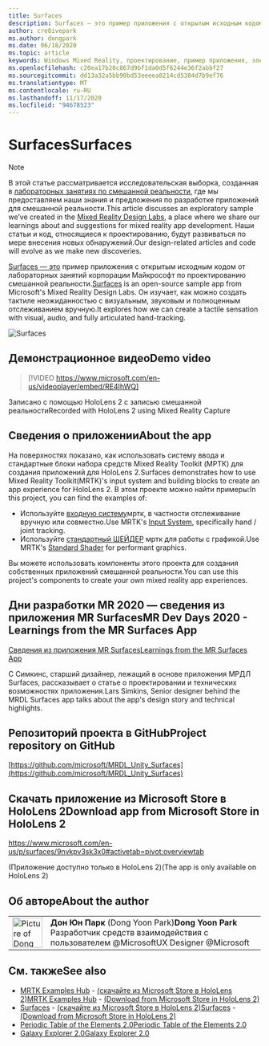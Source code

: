 ```yaml
---
title: Surfaces
description: Surfaces — это пример приложения с открытым исходным кодом от лабораторных занятий корпорации Майкрософт по проектированию смешанной реальности. Он изучает, как можно создать тактиле неожиданностью с визуальным, звуковым и полноценным отслеживанием вручную.
author: cre8ivepark
ms.author: dongpark
ms.date: 06/18/2020
ms.topic: article
keywords: Windows Mixed Reality, проектирование, пример приложения, элементы управления, МРТК, набор средств для смешанной реальности, Unity, примеры приложений, примеры приложений, Открытый исходный код, Microsoft Store, HoloLens, гарнитура смешанной реальности, гарнитура Windows Mixed Reality, гарнитура виртуальной реальности
ms.openlocfilehash: c20ea17b20c867d9bf1da0d5f6244e36f2abbf27
ms.sourcegitcommit: dd13a32a5bb90bd53eeeea8214cd5384d7b9ef76
ms.translationtype: MT
ms.contentlocale: ru-RU
ms.lasthandoff: 11/17/2020
ms.locfileid: "94678523"
---
```

# <a name="surfaces"></a><span data-ttu-id="dbbbf-105">Surfaces</span><span class="sxs-lookup"><span data-stu-id="dbbbf-105">Surfaces</span></span>

>[!NOTE]
><span data-ttu-id="dbbbf-106">В этой статье рассматривается исследовательская выборка, созданная в [лабораторных занятиях по смешанной реальности](https://github.com/Microsoft/MRDesignLabs_Unity), где мы предоставляем наши знания и предложения по разработке приложений для смешанной реальности.</span><span class="sxs-lookup"><span data-stu-id="dbbbf-106">This article discusses an exploratory sample we’ve created in the [Mixed Reality Design Labs](https://github.com/Microsoft/MRDesignLabs_Unity), a place where we share our learnings about and suggestions for mixed reality app development.</span></span> <span data-ttu-id="dbbbf-107">Наши статьи и код, относящиеся к проектированию, будут развиваться по мере внесения новых обнаружений.</span><span class="sxs-lookup"><span data-stu-id="dbbbf-107">Our design-related articles and code will evolve as we make new discoveries.</span></span>

<span data-ttu-id="dbbbf-108">[Surfaces — это](https://github.com/microsoft/MRDL_Unity_Surfaces)  пример приложения с открытым исходным кодом от лабораторных занятий корпорации Майкрософт по проектированию смешанной реальности.</span><span class="sxs-lookup"><span data-stu-id="dbbbf-108">[Surfaces](https://github.com/microsoft/MRDL_Unity_Surfaces)  is an open-source sample app from Microsoft's Mixed Reality Design Labs.</span></span> <span data-ttu-id="dbbbf-109">Он изучает, как можно создать тактиле неожиданностью с визуальным, звуковым и полноценным отслеживанием вручную.</span><span class="sxs-lookup"><span data-stu-id="dbbbf-109">It explores how we can create a tactile sensation with visual, audio, and fully articulated hand-tracking.</span></span>

![Surfaces](images/MRDL_Surfaces_1.jpg)

## <a name="demo-video"></a><span data-ttu-id="dbbbf-111">Демонстрационное видео</span><span class="sxs-lookup"><span data-stu-id="dbbbf-111">Demo video</span></span> 
> [!VIDEO https://www.microsoft.com/en-us/videoplayer/embed/RE4IhWQ]

<span data-ttu-id="dbbbf-112">Записано с помощью HoloLens 2 с записью смешанной реальности</span><span class="sxs-lookup"><span data-stu-id="dbbbf-112">Recorded with HoloLens 2 using Mixed Reality Capture</span></span>

## <a name="about-the-app"></a><span data-ttu-id="dbbbf-113">Сведения о приложении</span><span class="sxs-lookup"><span data-stu-id="dbbbf-113">About the app</span></span>
<span data-ttu-id="dbbbf-114">На поверхностях показано, как использовать систему ввода и стандартные блоки набора средств Mixed Reality Toolkit (МРТК) для создания приложений для HoloLens 2.</span><span class="sxs-lookup"><span data-stu-id="dbbbf-114">Surfaces demonstrates how to use Mixed Reality Toolkit(MRTK)'s input system and building blocks to create an app experience for HoloLens 2.</span></span> <span data-ttu-id="dbbbf-115">В этом проекте можно найти примеры:</span><span class="sxs-lookup"><span data-stu-id="dbbbf-115">In this project, you can find the examples of:</span></span>
- <span data-ttu-id="dbbbf-116">Используйте [входную систему](https://microsoft.github.io/MixedRealityToolkit-Unity/Documentation/Input/Overview.html)мртк, в частности отслеживание вручную или совместно.</span><span class="sxs-lookup"><span data-stu-id="dbbbf-116">Use MRTK's [Input System](https://microsoft.github.io/MixedRealityToolkit-Unity/Documentation/Input/Overview.html), specifically hand / joint tracking.</span></span>
- <span data-ttu-id="dbbbf-117">Используйте [стандартный ШЕЙДЕР](https://microsoft.github.io/MixedRealityToolkit-Unity/Documentation/README_MRTKStandardShader.html) мртк для работы с графикой.</span><span class="sxs-lookup"><span data-stu-id="dbbbf-117">Use MRTK's [Standard Shader](https://microsoft.github.io/MixedRealityToolkit-Unity/Documentation/README_MRTKStandardShader.html) for performant graphics.</span></span>

<span data-ttu-id="dbbbf-118">Вы можете использовать компоненты этого проекта для создания собственных приложений смешанной реальности.</span><span class="sxs-lookup"><span data-stu-id="dbbbf-118">You can use this project's components to create your own mixed reality app experiences.</span></span>

## <a name="mr-dev-days-2020---learnings-from-the-mr-surfaces-app"></a><span data-ttu-id="dbbbf-119">Дни разработки MR 2020 — сведения из приложения MR Surfaces</span><span class="sxs-lookup"><span data-stu-id="dbbbf-119">MR Dev Days 2020 - Learnings from the MR Surfaces App</span></span>
[<span data-ttu-id="dbbbf-120">Сведения из приложения MR Surfaces</span><span class="sxs-lookup"><span data-stu-id="dbbbf-120">Learnings from the MR Surfaces App</span></span>](https://channel9.msdn.com/Shows/Docs-Mixed-Reality/Learnings-from-the-MR-Surfaces-App)

<span data-ttu-id="dbbbf-121">С Симкинс, старший дизайнер, лежащий в основе приложения МРДЛ Surfaces, рассказывает о статье о проектировании и технических возможностях приложения.</span><span class="sxs-lookup"><span data-stu-id="dbbbf-121">Lars Simkins, Senior designer behind the MRDL Surfaces app talks about the app's design story and technical highlights.</span></span>

## <a name="project-repository-on-github"></a><span data-ttu-id="dbbbf-122">Репозиторий проекта в GitHub</span><span class="sxs-lookup"><span data-stu-id="dbbbf-122">Project repository on GitHub</span></span>
[https://github.com/microsoft/MRDL_Unity_Surfaces](https://github.com/microsoft/MRDL_Unity_Surfaces)

## <a name="download-app-from-microsoft-store-in-hololens-2"></a><span data-ttu-id="dbbbf-123">Скачать приложение из Microsoft Store в HoloLens 2</span><span class="sxs-lookup"><span data-stu-id="dbbbf-123">Download app from Microsoft Store in HoloLens 2</span></span>
https://www.microsoft.com/en-us/p/surfaces/9nvkpv3sk3x0#activetab=pivot:overviewtab

<span data-ttu-id="dbbbf-124">(Приложение доступно только в HoloLens 2)</span><span class="sxs-lookup"><span data-stu-id="dbbbf-124">(The app is only available on HoloLens 2)</span></span>

## <a name="about-the-author"></a><span data-ttu-id="dbbbf-125">Об авторе</span><span class="sxs-lookup"><span data-stu-id="dbbbf-125">About the author</span></span>

<table style="border-collapse:collapse" padding-left="0px">
<tr>
<td style="border-style: none" width="60px"><img alt="Picture of Dong Yoon Park" width="60" height="60" src="images/dongyoonpark.jpg"></td>
<td style="border-style: none"><span data-ttu-id="dbbbf-126"><b>Дон Юн Парк</b> (Dong Yoon Park)</span><span class="sxs-lookup"><span data-stu-id="dbbbf-126"><b>Dong Yoon Park</b></span></span><br><span data-ttu-id="dbbbf-127">Разработчик средств взаимодействия с пользователем @Microsoft</span><span class="sxs-lookup"><span data-stu-id="dbbbf-127">UX Designer @Microsoft</span></span></td>
</tr>
</table>

## <a name="see-also"></a><span data-ttu-id="dbbbf-128">См. также</span><span class="sxs-lookup"><span data-stu-id="dbbbf-128">See also</span></span>

* <span data-ttu-id="dbbbf-129">[MRTK Examples Hub](https://microsoft.github.io/MixedRealityToolkit-Unity/Documentation/README_ExampleHub.html) - [(скачайте из Microsoft Store в HoloLens 2)](https://www.microsoft.com/en-us/p/mrtk-examples-hub/9mv8c39l2sj4)</span><span class="sxs-lookup"><span data-stu-id="dbbbf-129">[MRTK Examples Hub](https://microsoft.github.io/MixedRealityToolkit-Unity/Documentation/README_ExampleHub.html) - [(Download from Microsoft Store in HoloLens 2)](https://www.microsoft.com/en-us/p/mrtk-examples-hub/9mv8c39l2sj4)</span></span>
* <span data-ttu-id="dbbbf-130">[Surfaces](sampleapp-surfaces.md) - [(скачайте из Microsoft Store в HoloLens 2)](https://www.microsoft.com/en-us/p/surfaces/9nvkpv3sk3x0)</span><span class="sxs-lookup"><span data-stu-id="dbbbf-130">[Surfaces](sampleapp-surfaces.md) - [(Download from Microsoft Store in HoloLens 2)](https://www.microsoft.com/en-us/p/surfaces/9nvkpv3sk3x0)</span></span>
* [<span data-ttu-id="dbbbf-131">Periodic Table of the Elements 2.0</span><span class="sxs-lookup"><span data-stu-id="dbbbf-131">Periodic Table of the Elements 2.0</span></span>](https://medium.com/@dongyoonpark/bringing-the-periodic-table-of-the-elements-app-to-hololens-2-with-mrtk-v2-a6e3d8362158)
* [<span data-ttu-id="dbbbf-132">Galaxy Explorer 2.0</span><span class="sxs-lookup"><span data-stu-id="dbbbf-132">Galaxy Explorer 2.0</span></span>](galaxy-explorer-update.md)

